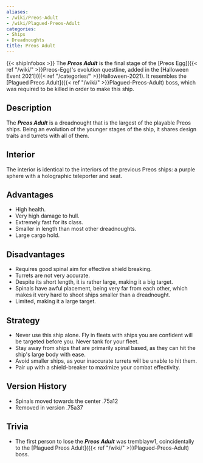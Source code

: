 ```yaml
---
aliases:
- /wiki/Preos-Adult
- /wiki/Plagued-Preos-Adult
categories:
- Ships
- Dreadnoughts
title: Preos Adult
---
```


{{< shipInfobox >}} The **_Preos Adult_** is the final stage of the [Preos Egg]({{< ref "/wiki/" >}}Preos-Egg)'s evolution questline, added in the [Halloween Event 2021]({{< ref "/categories/" >}}Halloween-2021). It resembles the [Plagued Preos Adult]({{< ref "/wiki/" >}}Plagued-Preos-Adult) boss, which was required to be killed in order to make this ship.

## Description

The **_Preos Adult_** is a dreadnought that is the largest of the playable Preos ships. Being an evolution of the younger stages of the ship, it shares design traits and turrets with all of them.

## Interior

The interior is identical to the interiors of the previous Preos ships: a purple sphere with a holographic teleporter and seat.

## Advantages

- High health.
- Very high damage to hull.
- Extremely fast for its class.
- Smaller in length than most other dreadnoughts.
- Large cargo hold.

## Disadvantages

- Requires good spinal aim for effective shield breaking.
- Turrets are not very accurate.
- Despite its short length, it is rather large, making it a big target.
- Spinals have awful placement, being very far from each other, which makes it very hard to shoot ships smaller than a dreadnought.
- Limited, making it a large target.

## Strategy

- Never use this ship alone. Fly in fleets with ships you are confident will be targeted before you. Never tank for your fleet.
- Stay away from ships that are primarily spinal based, as they can hit the ship's large body with ease.
- Avoid smaller ships, as your inaccurate turrets will be unable to hit them.
- Pair up with a shield-breaker to maximize your combat effectivity.

## Version History 

- Spinals moved towards the center .75a12
- Removed in version .75a37

## Trivia

- The first person to lose the **_Preos Adult_** was tremblayw1, coincidentally to the [Plagued Preos Adult]({{< ref "/wiki/" >}}Plagued-Preos-Adult) boss.